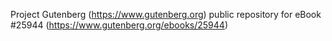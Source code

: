 Project Gutenberg (https://www.gutenberg.org) public repository for eBook #25944 (https://www.gutenberg.org/ebooks/25944)
